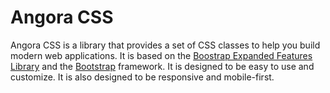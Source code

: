 # Angora CSS

Angora CSS is a library that provides a set of CSS classes to help you build modern web applications. It is based on the [Boostrap Expanded Features Library](https://github.com/LynxPardelle/bootstrap-expanded-features) and the [Bootstrap](https://getbootstrap.com/) framework. It is designed to be easy to use and customize. It is also designed to be responsive and mobile-first.
